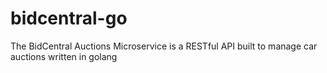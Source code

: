 # bidcentral-go
The BidCentral Auctions Microservice is a RESTful API built to manage car auctions written in golang
